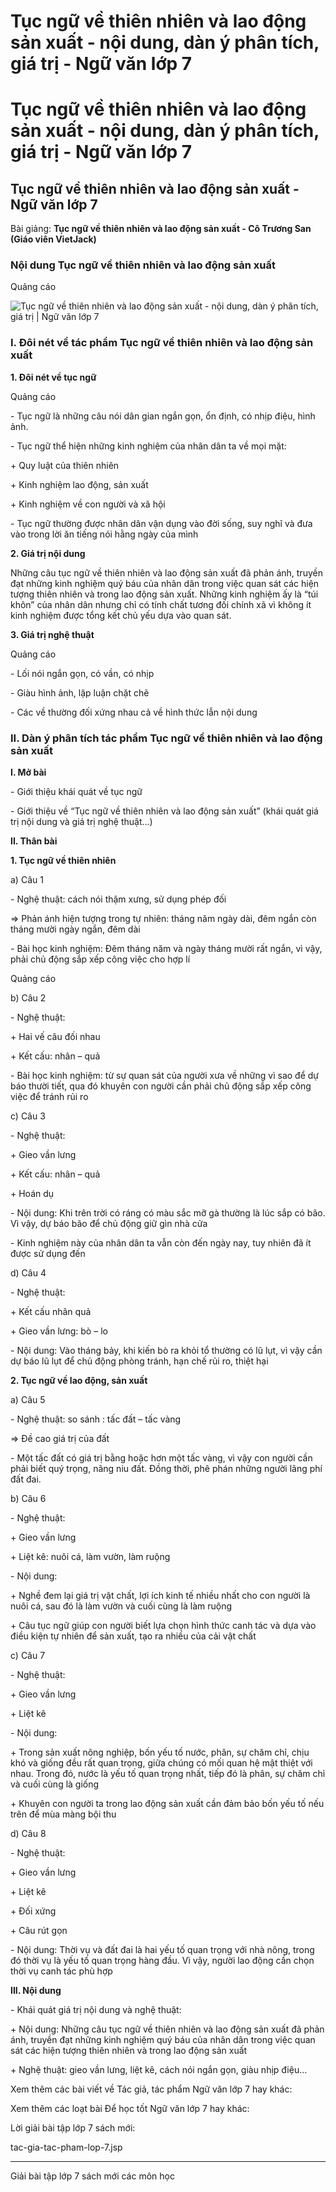 # Tục ngữ về thiên nhiên và lao động sản xuất - nội dung, dàn ý phân tích, giá trị - Ngữ văn lớp 7

# Tục ngữ về thiên nhiên và lao động sản xuất - nội dung, dàn ý phân tích, giá trị - Ngữ văn lớp 7

## Tục ngữ về thiên nhiên và lao động sản xuất - Ngữ văn lớp 7

Bài giảng: **Tục ngữ về thiên nhiên và lao động sản xuất - Cô Trương San (Giáo viên VietJack)**

### Nội dung Tục ngữ về thiên nhiên và lao động sản xuất

Quảng cáo

![Tục ngữ về thiên nhiên và lao động sản xuất - nội dung, dàn ý phân tích, giá trị | Ngữ văn lớp 7](https://vietjack.com/ngu-van-7/images/tuc-ngu-ve-thien-nhien-va-lao-dong-san-xuat.PNG)

### I. Đôi nét về tác phẩm Tục ngữ về thiên nhiên và lao động sản xuất

**1\. Đôi nét về tục ngữ**

Quảng cáo

\- Tục ngữ là những câu nói dân gian ngắn gọn, ổn định, có nhịp điệu, hình ảnh. 

\- Tục ngữ thể hiện những kinh nghiệm của nhân dân ta về mọi mặt: 

\+ Quy luật của thiên nhiên 

\+ Kinh nghiệm lao động, sản xuất 

\+ Kinh nghiệm về con người và xã hội 

\- Tục ngữ thường được nhân dân vận dụng vào đời sống, suy nghĩ và đưa vào trong lời ăn tiếng nói hằng ngày của mình 

**2\. Giá trị nội dung**

Những câu tục ngữ về thiên nhiên và lao động sản xuất đã phản ánh, truyền đạt những kinh nghiệm quý báu của nhân dân trong việc quan sát các hiện tượng thiên nhiên và trong lao động sản xuất. Những kinh nghiệm ấy là “túi khôn” của nhân dân nhưng chỉ có tính chất tương đối chính xã vì không ít kinh nghiệm được tổng kết chủ yếu dựa vào quan sát. 

**3\. Giá trị nghệ thuật**

Quảng cáo

\- Lối nói ngắn gọn, có vần, có nhịp 

\- Giàu hình ảnh, lập luận chặt chẽ 

\- Các về thường đối xứng nhau cả về hình thức lẫn nội dung 

### II. Dàn ý phân tích tác phẩm Tục ngữ về thiên nhiên và lao động sản xuất

**I. Mở bài**

\- Giới thiệu khái quát về tục ngữ 

\- Giới thiệu về “Tục ngữ về thiên nhiên và lao động sản xuất” (khái quát giá trị nội dung và giá trị nghệ thuật…) 

**II. Thân bài**

**1\. Tục ngữ về thiên nhiên**

a) Câu 1 

\- Nghệ thuật: cách nói thậm xưng, sử dụng phép đối 

⇒ Phản ánh hiện tượng trong tự nhiên: tháng năm ngày dài, đêm ngắn còn tháng mười ngày ngắn, đêm dài 

\- Bài học kinh nghiệm: Đêm tháng năm và ngày tháng mười rất ngắn, vì vậy, phải chủ động sắp xếp công việc cho hợp lí 

Quảng cáo

b) Câu 2 

\- Nghệ thuật: 

\+ Hai vế câu đối nhau 

\+ Kết cấu: nhân – quả 

\- Bài học kinh nghiệm: từ sự quan sát của người xưa về những vì sao để dự báo thười tiết, qua đó khuyên con người cần phải chủ động sắp xếp công việc để tránh rủi ro 

c) Câu 3 

\- Nghệ thuật: 

\+ Gieo vần lưng 

\+ Kết cấu: nhân – quả 

\+ Hoán dụ 

\- Nội dung: Khi trên trời có ráng có màu sắc mỡ gà thường là lúc sắp có bão. Vì vậy, dự báo bão để chủ động giữ gìn nhà cửa 

\- Kinh nghiệm này của nhân dân ta vẫn còn đến ngày nay, tuy nhiên đã ít được sử dụng đến 

d) Câu 4 

\- Nghệ thuật: 

\+ Kết cấu nhân quả 

\+ Gieo vần lưng: bò – lo 

\- Nội dung: Vào tháng bảy, khi kiến bò ra khỏi tổ thường có lũ lụt, vì vậy cần dự báo lũ lụt để chủ động phòng tránh, hạn chế rủi ro, thiệt hại 

**2\. Tục ngữ về lao động, sản xuất**

a) Câu 5 

\- Nghệ thuật: so sánh : tấc đất – tấc vàng 

⇒ Đề cao giá trị của đất 

\- Một tấc đất có giá trị bằng hoặc hơn một tấc vàng, vì vậy con người cần phải biết quý trọng, nâng niu đất. Đồng thời, phê phán những người lãng phí đất đai. 

b) Câu 6 

\- Nghệ thuật: 

\+ Gieo vần lưng 

\+ Liệt kê: nuôi cá, làm vườn, làm ruộng 

\- Nội dung: 

\+ Nghề đem lại giá trị vật chất, lợi ích kinh tế nhiều nhất cho con người là nuôi cá, sau đó là làm vườn và cuối cùng là làm ruộng 

\+ Câu tục ngữ giúp con người biết lựa chọn hình thức canh tác và dựa vào điều kiện tự nhiên để sản xuất, tạo ra nhiều của cải vật chất 

c) Câu 7 

\- Nghệ thuật: 

\+ Gieo vần lưng 

\+ Liệt kê 

\- Nội dung: 

\+ Trong sản xuất nông nghiệp, bốn yếu tố nước, phân, sự chăm chỉ, chịu khó và giống đều rất quan trọng, giữa chúng có mối quan hệ mật thiệt với nhau. Trong đó, nước là yếu tố quan trọng nhất, tiếp đó là phân, sự chăm chỉ và cuối cùng là giống 

\+ Khuyên con người ta trong lao động sản xuất cần đảm bảo bốn yếu tố nếu trên để mùa màng bội thu 

d) Câu 8 

\- Nghệ thuật: 

\+ Gieo vần lưng 

\+ Liệt kê 

\+ Đối xứng 

\+ Câu rút gọn 

\- Nội dung: Thời vụ và đất đai là hai yếu tố quan trọng với nhà nông, trong đó thời vụ là yếu tố quan trọng hàng đầu. Vì vậy, người lao động cần chọn thời vụ canh tác phù hợp 

**III. Nội dung**

\- Khái quát giá trị nội dung và nghệ thuật: 

\+ Nội dung: Những câu tục ngữ về thiên nhiên và lao động sản xuất đã phản ánh, truyền đạt những kinh nghiệm quý báu của nhân dân trong việc quan sát các hiện tượng thiên nhiên và trong lao động sản xuất 

\+ Nghệ thuật: gieo vần lưng, liệt kê, cách nói ngắn gọn, giàu nhịp điệu… 

Xem thêm các bài viết về Tác giả, tác phẩm Ngữ văn lớp 7 hay khác:

Xem thêm các loạt bài Để học tốt Ngữ văn lớp 7 hay khác:

Lời giải bài tập lớp 7 sách mới:

tac-gia-tac-pham-lop-7.jsp

* * *

Giải bài tập lớp 7 sách mới các môn học

